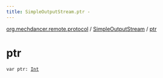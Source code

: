 ```yaml
---
title: SimpleOutputStream.ptr - 
---
```


[org.mechdancer.remote.protocol](../index.html) / [SimpleOutputStream](index.html) / [ptr](./ptr.html)

# ptr

`var ptr: `[`Int`](https://kotlinlang.org/api/latest/jvm/stdlib/kotlin/-int/index.html)